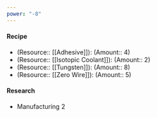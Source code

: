 ```yaml
---
power: "-8"
---
```

#### Recipe
- (Resource:: [[Adhesive]]): (Amount:: 4)
- (Resource:: [[Isotopic Coolant]]): (Amount:: 2)
- (Resource:: [[Tungsten]]): (Amount:: 8)
- (Resource:: [[Zero Wire]]): (Amount:: 5)

#### Research
- Manufacturing 2